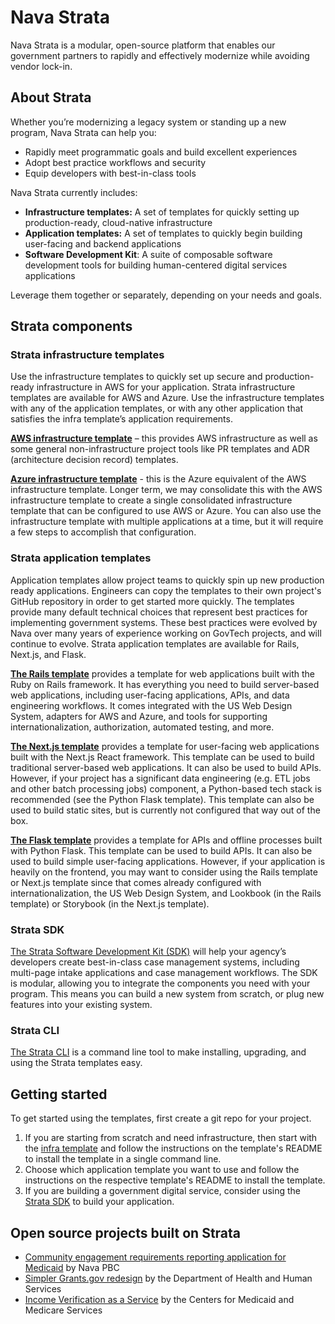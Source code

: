 # Nava Strata

Nava Strata is a modular, open-source platform that enables our government partners to rapidly and effectively modernize while avoiding vendor lock-in.

## About Strata

Whether you’re modernizing a legacy system or standing up a new program, Nava Strata can help you:

- Rapidly meet programmatic goals and build excellent experiences  
- Adopt best practice workflows and security  
- Equip developers with best-in-class tools

Nava Strata currently includes:

- **Infrastructure templates:** A set of templates for quickly setting up production-ready, cloud-native infrastructure  
- **Application templates:** A set of templates to quickly begin building user-facing and backend applications  
- **Software Development Kit**: A suite of composable software development tools for building human-centered digital services applications 

Leverage them together or separately, depending on your needs and goals.

## Strata components

### Strata infrastructure templates

Use the infrastructure templates to quickly set up secure and production-ready infrastructure in AWS for your application. Strata infrastructure templates are available for AWS and Azure. Use the infrastructure templates with any of the application templates, or with any other application that satisfies the infra template’s application requirements.

**[AWS infrastructure template](https://github.com/navapbc/template-infra)** – this provides AWS infrastructure as well as some general non-infrastructure project tools like PR templates and ADR (architecture decision record) templates.

**[Azure infrastructure template](https://github.com/navapbc/template-infra-azure)** - this is the Azure equivalent of the AWS infrastructure template. Longer term, we may consolidate this with the AWS infrastructure template to create a single consolidated infrastructure template that can be configured to use AWS or Azure.
You can also use the infrastructure template with multiple applications at a time, but it will require a few steps to accomplish that configuration.

### Strata application templates

Application templates allow project teams to quickly spin up new production ready applications. Engineers can copy the templates to their own project's GitHub repository in order to get started more quickly. The templates provide many default technical choices that represent best practices for implementing government systems. These best practices were evolved by Nava over many years of experience working on GovTech projects, and will continue to evolve. Strata application templates are available for Rails, Next.js, and Flask.

**[The Rails template](https://github.com/navapbc/template-application-rails)** provides a template for web applications built with the Ruby on Rails framework. It has everything you need to build server-based web applications, including user-facing applications, APIs, and data engineering workflows. It comes integrated with the US Web Design System, adapters for AWS and Azure, and tools for supporting internationalization, authorization, automated testing, and more.

**[The Next.js template](https://github.com/navapbc/template-application-nextjs)** provides a template for user-facing web applications built with the Next.js React framework. This template can be used to build traditional server-based web applications. It can also be used to build APIs. However, if your project has a significant data engineering (e.g. ETL jobs and other batch processing jobs) component, a Python-based tech stack is recommended (see the Python Flask template). This template can also be used to build static sites, but is currently not configured that way out of the box.

**[The Flask template](https://github.com/navapbc/template-application-flask)** provides a template for APIs and offline processes built with Python Flask. This template can be used to build APIs. It can also be used to build simple user-facing applications. However, if your application is heavily on the frontend, you may want to consider using the Rails template or Next.js template since that comes already configured with internationalization, the US Web Design System, and Lookbook (in the Rails template) or Storybook (in the Next.js template).

### Strata SDK

[The Strata Software Development Kit (SDK)](https://github.com/navapbc/strata-sdk) will help your agency’s developers create best-in-class case management systems, including multi-page intake applications and case management workflows. The SDK is modular, allowing you to integrate the components you need with your program. This means you can build a new system from scratch, or plug new features into your existing system.

### Strata CLI

[The Strata CLI](https://github.com/navapbc/platform-cli) is a command line tool to make installing, upgrading, and using the Strata templates easy.

## Getting started

To get started using the templates, first create a git repo for your project.

1. If you are starting from scratch and need infrastructure, then start with the [infra template](https://github.com/navapbc/template-infra) and follow the instructions on the template's README to install the template in a single command line.
2. Choose which application template you want to use and follow the instructions on the respective template's README to install the template.
3. If you are building a government digital service, consider using the [Strata SDK](https://github.com/navapbc/strata-sdk) to build your application.

## Open source projects built on Strata

- [Community engagement requirements reporting application for Medicaid](https://github.com/navapbc/community-engagement-medicaid) by Nava PBC
- [Simpler Grants.gov redesign](https://github.com/HHS/simpler-grants-gov) by the Department of Health and Human Services
- [Income Verification as a Service](https://github.com/DSACMS/iv-cbv-payroll) by the Centers for Medicaid and Medicare Services
